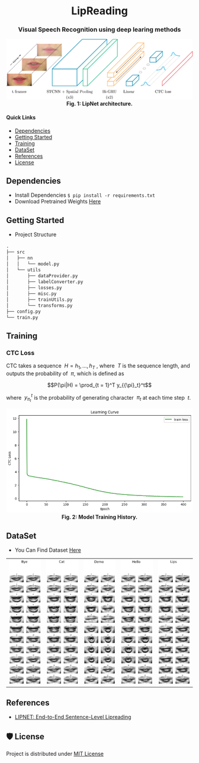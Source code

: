 <p align="center">
  <h1 align="center">LipReading</h1>
</p>
<p align="center"><h3 align="center"2>Visual Speech Recognition using deep learing methods</h3></p>

<p align="center">
  <div align="center"><img src="assets/lipnet.png"></div>
  <div align="center"><figcaption><strong>Fig. 1: LipNet architecture.</strong></figcaption></div>
</p>

#### **Quick Links**
- [Dependencies](#Dependencies)
- [Getting Started](#Getting-Started)
- [Training](#Training)
- [DataSet](#DataSet)
- [References](#References)
- [License](#License)

## Dependencies
- Install Dependencies `$ pip install -r requirements.txt`
- Download Pretrained Weights [Here](https://huggingface.co/ordaktaktak/LipReading)

## Getting Started
- Project Structure
```
.
├── src
│   ├── nn
│   │   └── model.py
│   └── utils
│       ├── dataProvider.py
│       ├── labelConverter.py
│       ├── losses.py
│       ├── misc.py
│       ├── trainUtils.py
│       └── transforms.py
├── config.py
└── train.py
```
## Training
### CTC Loss
CTC takes a sequence $\ H = h_1 , . . . , h_T$ , where $\ T$ is the sequence length, and outputs the probability of $\ \pi$, which is defined as
```math
P(\pi|H) = \prod_{t = 1}^T y_{{\pi}_t}^t
```
where $\ y_{{\pi}_t}^t$ is the probability of generating character $\ \pi_t$ at each time step $\ t$.

<p align="center">
  <div align="center"><img src="assets/learning_curve.png"></div>
  <div align="center"><figcaption><strong>Fig. 2: Model Training History.</strong></figcaption></div>
</p>

## DataSet
- You Can Find Dataset [Here](https://www.kaggle.com/datasets/allenye66/best-lip-reading-dataset)
<table>
  <tr>
      <td><img src="assets/bye.png"></img></td>
      <td><img src="assets/cat.png"></img></td>
      <td><img src="assets/demo.png"></img></td>
      <td><img src="assets/hello.png"></img></td>
      <td><img src="assets/lips.png"></img></td>
  </tr>
</table>

## References
- [LIPNET: End-to-End Sentence-Level Lipreading](https://arxiv.org/pdf/1611.01599.pdf)

## 🛡️ License <a name="license"></a>
Project is distributed under [MIT License](https://github.com/Saeed-Biabani/Scene-Text-Recognition/blob/main/LICENSE)
